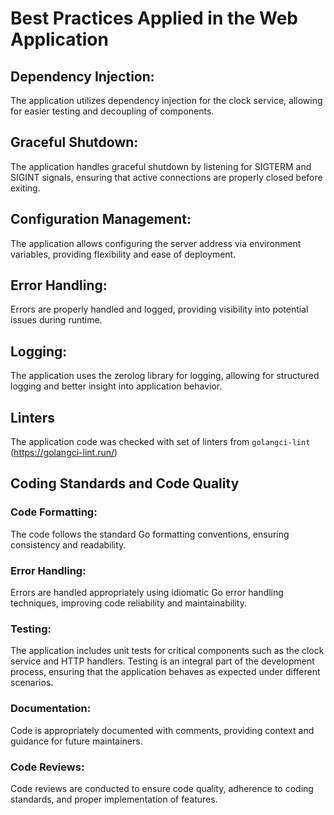 # Best Practices Applied in the Web Application

## Dependency Injection: 
The application utilizes dependency injection for the clock service, allowing for easier testing and decoupling of components.

## Graceful Shutdown: 
The application handles graceful shutdown by listening for SIGTERM and SIGINT signals, ensuring that active connections are properly closed before exiting.

## Configuration Management: 
The application allows configuring the server address via environment variables, providing flexibility and ease of deployment.

## Error Handling: 
Errors are properly handled and logged, providing visibility into potential issues during runtime.

## Logging: 
The application uses the zerolog library for logging, allowing for structured logging and better insight into application behavior.

## Linters
The application code was checked with set of linters from `golangci-lint` (https://golangci-lint.run/)

## Coding Standards and Code Quality
### Code Formatting: 
The code follows the standard Go formatting conventions, ensuring consistency and readability.

### Error Handling: 
Errors are handled appropriately using idiomatic Go error handling techniques, improving code reliability and maintainability.

### Testing: 
The application includes unit tests for critical components such as the clock service and HTTP handlers. Testing is an integral part of the development process, ensuring that the application behaves as expected under different scenarios.

### Documentation: 
Code is appropriately documented with comments, providing context and guidance for future maintainers.

### Code Reviews: 
Code reviews are conducted to ensure code quality, adherence to coding standards, and proper implementation of features.